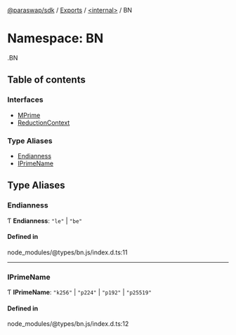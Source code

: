 [@paraswap/sdk](../README.md) / [Exports](../modules.md) / [<internal\>](internal_.md) / BN

# Namespace: BN

[<internal>](internal_.md).BN

## Table of contents

### Interfaces

- [MPrime](../interfaces/internal_.BN.MPrime.md)
- [ReductionContext](../interfaces/internal_.BN.ReductionContext.md)

### Type Aliases

- [Endianness](internal_.BN.md#endianness)
- [IPrimeName](internal_.BN.md#iprimename)

## Type Aliases

### Endianness

Ƭ **Endianness**: ``"le"`` \| ``"be"``

#### Defined in

node_modules/@types/bn.js/index.d.ts:11

___

### IPrimeName

Ƭ **IPrimeName**: ``"k256"`` \| ``"p224"`` \| ``"p192"`` \| ``"p25519"``

#### Defined in

node_modules/@types/bn.js/index.d.ts:12
